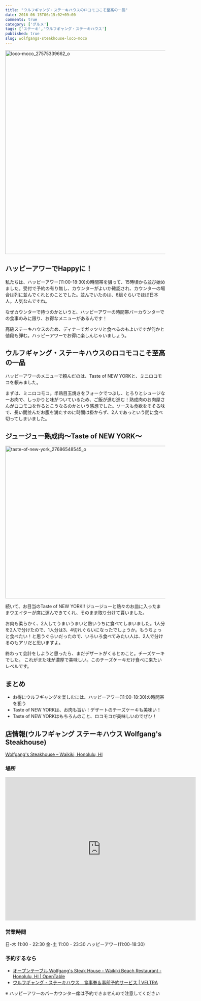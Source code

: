 ```yaml
---
title: "ウルフギャング・ステーキハウスのロコモコこそ至高の一品"
date: 2016-06-15T06:15:02+09:00
comments: true
category: ['グルメ']
tags: ['ステーキ','ウルフギャング・ステーキハウス']
published: true
slug: wolfgangs-steakhouse-loco-moco
---
```


<img src="https://icossa.com/hawaii-wedding/wp-content/uploads/sites/2/2016/06/loco-moco_27575339662_o-1024x1024.jpg" alt="loco-moco_27575339662_o" width="640" height="640" class="aligncenter size-large wp-image-84" />

## ハッピーアワーでHappyに！

私たちは、ハッピーアワー(11:00-18:30)の時間帯を狙って、15時頃から並び始めました。受付で予約の有り無し、カウンターがよいか確認され、カウンターの場合は列に並んでくれとのことでした。並んでいたのは、6組ぐらいでほぼ日本人。人気なんですね。

なぜカウンターで待つのかというと、ハッピーアワーの時間帯バーカウンターでの食事のみに限り、お得なメニューがあるんです！

高級ステーキハウスのため、ディナーでガッツリと食べるのもよいですが何かと値段も弾む。ハッピーアワーでお得に楽しんじゃいましょう。

## ウルフギャング・ステーキハウスのロコモコこそ至高の一品

ハッピーアワーのメニューで頼んだのは、Taste of NEW YORKと、ミニロコモコを頼みました。

まずは、ミニロコモコ。半熟目玉焼きをフォークでつぶし、とろりとシュージなーお肉で、しっかりと味がついているため、ご飯が進む進む！熟成肉のお肉屋さんがロコモコを作るとこうなるのかという感想でした。ソースも食欲をそそる味で、長い間並んだお腹を満たすのに時間は掛からず、2人であっという間に食べ切ってしまいました。

## ジュージュー熟成肉〜Taste of NEW YORK〜

<img src="https://icossa.com/hawaii-wedding/wp-content/uploads/sites/2/2016/06/taste-of-new-york_27686548545_o-1024x767.jpg" alt="taste-of-new-york_27686548545_o" width="640" height="479" class="aligncenter size-large wp-image-87" />

続いて、お目当のTaste of NEW YORK!!
ジュージューと熱々のお皿に入ったままウエイターが席に運んできてくれ、そのまま取り分けて貰いました。

お肉も柔らかく、2人してうまいうまいと熱いうちに食べてしまいました。1人分を2人で分けたので、1人分は3、4切れぐらいになったでしょうか。もうちょっと食べたい！と思うぐらいだったので、いろいろ食べてみたい人は、2人で分けるのもアリだと思いますよ。

終わって会計をしようと思ったら、まだデザートがくるとのこと。チーズケーキでした。
これがまた味が濃厚で美味しい。このチーズケーキだけ食べに来たいレベルです。

## まとめ

- お得にウルフギャングを楽しむには、ハッピーアワー(11:00-18:30)の時間帯を狙う
- Taste of NEW YORKは、お肉も旨い！デザートのチーズケーキも美味い！
- Taste of NEW YORKはもちろんのこと、ロコモコが美味しいのでぜひ！

## 店情報(ウルフギャング ステーキハウス Wolfgang's Steakhouse)

[Wolfgang's Steakhouse – Waikiki, Honolulu, HI](http://wolfgangssteakhouse.net/waikiki/)

### 場所
<iframe src="https://www.google.com/maps/embed?pb=!1m18!1m12!1m3!1d3717.8273827875782!2d-157.83062988501572!3d21.278299385863747!2m3!1f0!2f0!3f0!3m2!1i1024!2i768!4f13.1!3m3!1m2!1s0x7c007275c23a4ca5%3A0x5a95f88658ff44cc!2sWolfgang&#39;s+Steakhouse!5e0!3m2!1sen!2sjp!4v1466293282276" width="600" height="450" frameborder="0" style="border:0" allowfullscreen></iframe>

### 営業時間

日-木 11:00 - 22:30
金-土 11:00 - 23:30
ハッピーアワー(11:00-18:30)

### 予約するなら

- [オープンテーブル Wolfgang's Steak House - Waikiki Beach Restaurant - Honolulu, HI | OpenTable](http://www.opentable.com/wolfgangs-steak-house-waikiki-beach?ref=1068)
- <a href="http://ck.jp.ap.valuecommerce.com/servlet/referral?sid=3297538&pid=884174591&vc_url=http%3A%2F%2Fwww.veltra.com%2Fjp%2Fhawaii%2Foahu%2Fa%2F14102%3Fsid%3D1011" target="_blank" ><img src="http://ad.jp.ap.valuecommerce.com/servlet/gifbanner?sid=3297538&pid=884174591" height="1" width="0" border="0">ウルフギャング・ステーキハウス　食事券＆事前予約サービス | VELTRA</a>

※ ハッピーアワーのバーカウンター席は予約できませんので注意してください
